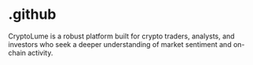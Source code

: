 # .github
CryptoLume is a robust platform built for crypto traders, analysts, and investors who seek a deeper understanding of market sentiment and on-chain activity.
